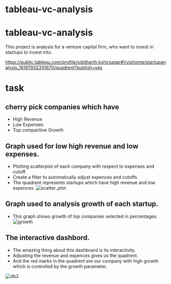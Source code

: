 # tableau-vc-analysis

# tableau-vc-analysis
This project is analysis for a venture capital firm, who want to invest in startups to invest into. 

https://public.tableau.com/profile/siddharth.kshirsagar#!/vizhome/startupanalysis_16197932310870/quadrent?publish=yes

# task 
## cherry pick companies which have 
* High Revenue 
* Low Expenses 
* Top comparitive Growth

## Graph used for low high revenue and low expenses. 
* Plotting scatterplot of each company with respect to expenses and cutoff. 
* Create a filter to automatically adjust expences and cutoffs. 
* The quadrent represents startups which have high revenue and low expences. 
![scatter_plot](https://user-images.githubusercontent.com/48590801/116722442-0410e180-a9fc-11eb-9e2e-2d26d97eaa57.png)




## Graph used to analysis growth of each startup. 
* This graph shows growth of top companies selected in percentages. 
![growth](https://user-images.githubusercontent.com/48590801/116722476-0c691c80-a9fc-11eb-9041-6efd7c40bc93.png)



## The interactive dashbord. 
* The amazing thing about this dashboard is its interactivity. 
* Adjusting the revenue and expences gives us the quadrent. 
* And the red marks in the quadrent are our company with high growth which is controlled by the growth parameter. 

![db2](https://user-images.githubusercontent.com/48590801/116722485-10953a00-a9fc-11eb-8c69-c45f434afad9.gif)

